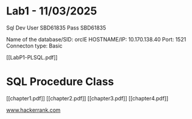 # Lab1 - 11/03/2025

Sql Dev
	User SBD61835
	Pass SBD61835
	
Name of the database/SID: orclE
HOSTNAME/IP: 10.170.138.40
Port: 1521
Connecton type: Basic

[[LabP1-PLSQL.pdf]]

# SQL Procedure Class
[[chapter1.pdf]]
[[chapter2.pdf]]
[[chapter3.pdf]]
[[chapter4.pdf]]

www.hackerrank.com
